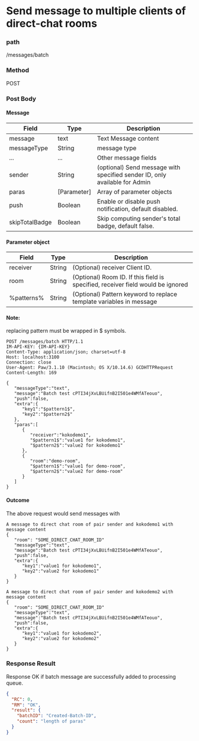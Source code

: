 # Send message to multiple clients of direct-chat rooms

### path

/messages/batch

### Method

POST

### Post Body

#### Message

| Field          | Type        | Description                                                                |
| -------------- | ----------- | -------------------------------------------------------------------------- |
| message        | text        | Text Message content                                                       |
| messageType    | String      | message type                                                               |
| ...            | ...         | Other message fields                                                       |
| sender         | String      | (optional) Send message with specified sender ID, only available for Admin |
| paras          | [Parameter] | Array of parameter objects                                                 |
| push           | Boolean     | Enable or disable push notification, default disabled.                     |
| skipTotalBadge | Boolean     | Skip computing sender's total badge, default false.                        |

#### Parameter object

| Field      | Type   | Description                                                                     |
| ---------- | ------ | ------------------------------------------------------------------------------- |
| receiver   | String | (Optional) receiver Client ID.                                                  |
| room       | String | (Optional) Room ID. If this field is specified, receiver field would be ignored |
| %patterns% | String | (Optional) Pattern keyword to replace template variables in message             |

#### Note:

replacing pattern must be wrapped in $ symbols.

```
POST /messages/batch HTTP/1.1
IM-API-KEY: {IM-API-KEY}
Content-Type: application/json; charset=utf-8
Host: localhost:3100
Connection: close
User-Agent: Paw/3.1.10 (Macintosh; OS X/10.14.6) GCDHTTPRequest
Content-Length: 169

{
   "messageType":"text",
   "message":"Batch test cPTI34jXvLBUifnB2I501e4WMfATeouo",
   "push":false,
   "extra":{
      "key1":"$pattern1$",
      "key2":"$pattern2$"
   },
   "paras":[
      {
         "receiver":"kokodemo1",
         "$pattern1$":"value1 for kokodemo1",
         "$pattern2$":"value2 for kokodemo1"
      },
      {
         "room":"demo-room",
         "$pattern1$":"value1 for demo-room",
         "$pattern2$":"value2 for demo-room"
      }
   ]
}
```

#### Outcome

The above request would send messages with

```
A message to direct chat room of pair sender and kokodemo1 with message content
{
   "room": "SOME_DIRECT_CHAT_ROOM_ID"
   "messageType":"text",
   "message":"Batch test cPTI34jXvLBUifnB2I501e4WMfATeouo",
   "push":false,
   "extra":{
      "key1":"value1 for kokodemo1",
      "key2":"value2 for kokodemo1"
   }
}

A message to direct chat room of pair sender and kokodemo2 with message content
{
   "room": "SOME_DIRECT_CHAT_ROOM_ID"
   "messageType":"text",
   "message":"Batch test cPTI34jXvLBUifnB2I501e4WMfATeouo",
   "push":false,
   "extra":{
      "key1":"value1 for kokodemo2",
      "key2":"value2 for kokodemo2"
   }
}
```

### Response Result

Response OK if batch message are successfully added to processing queue.

```json
{
  "RC": 0,
  "RM": "OK",
  "result": {
    "batchID": "Created-Batch-ID",
    "count": "length of paras"
  }
}
```
